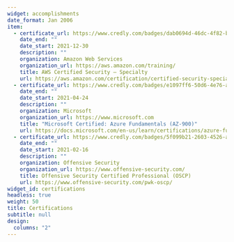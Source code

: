 ```yaml
---
widget: accomplishments
date_format: Jan 2006
item:
  - certificate_url: https://www.credly.com/badges/dab0694d-46dc-4f82-b877-a2072ed9410f
    date_end: ""
    date_start: 2021-12-30
    description: ""
    organization: Amazon Web Services
    organization_url: https://aws.amazon.com/training/
    title: AWS Certified Security – Specialty
    url: https://aws.amazon.com/certification/certified-security-specialty/
  - certificate_url: https://www.credly.com/badges/e1097ff6-50d6-4e76-a3fc-f2942436b423
    date_end: ""
    date_start: 2021-04-24
    description: ""
    organization: Microsoft
    organization_url: https://www.microsoft.com
    title: "Microsoft Certified: Azure Fundamentals (AZ-900)"
    url: https://docs.microsoft.com/en-us/learn/certifications/azure-fundamentals/
  - certificate_url: https://www.credly.com/badges/5f099b21-2603-4526-a682-dee32af8342e
    date_end: ""
    date_start: 2021-02-16
    description: ""
    organization: Offensive Security
    organization_url: https://www.offensive-security.com/
    title: Offensive Security Certified Professional (OSCP)
    url: https://www.offensive-security.com/pwk-oscp/
widget_id: certifications
headless: true
weight: 50
title: Certifications
subtitle: null
design:
  columns: "2"
---
```

